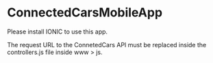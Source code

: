 # ConnectedCarsMobileApp

Please install IONIC to use this app. 

The request URL to the ConnetedCars API must be replaced inside the controllers.js file inside www > js.
